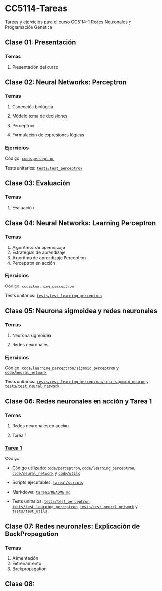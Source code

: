 # CC5114-Tareas
Tareas y ejercicios para el curso CC5114-1 Redes Neuronales y Programación Genética

## Clase 01: Presentación

### Temas

1. Presentación del curso

## Clase 02: Neural Networks: Perceptron

### Temas

1. Conección biológica

2. Módelo toma de decisiones

3. Perceptron

4. Formulación de expresiones lógicas

### Ejercicios

Código: [`code/perceptron`](https://github.com/StarBrand/CC5114-Tareas/tree/master/code/perceptron)

Tests unitarios: [`tests/test_perceptron`](https://github.com/StarBrand/CC5114-Tareas/tree/master/tests/test_perceptron)

## Clase 03:  Evaluación

### Temas

1. Evaluación

## Clase 04: Neural Networks: Learning Perceptron

### Temas

1. Algoritmos de aprendizaje
2. Estrategias de aprendizaje
3. Algoritmo de aprendizaje Perceptron
4. Perceptron en acción

### Ejercicios

Código:  [`code/learning_perceptron`](https://github.com/StarBrand/CC5114-Tareas/tree/master/code/learning_perceptron)

Tests unitarios: [`tests/test_learning_perceptron`](https://github.com/StarBrand/CC5114-Tareas/tree/master/tests/test_learning_perceptron)

## Clase 05: Neurona sigmoidea y redes neuronales

### Temas

1. Neurona sigmoidea

2. Redes neuronales

### Ejercicios

Código: [`code/learning_perceptron/sigmoid_perceptron`](https://github.com/StarBrand/CC5114-Tareas/tree/master/code/learning_perceptron/sigmoid_perceptron.py) y [`code/neural_network`](https://github.com/StarBrand/CC5114-Tareas/tree/master/code/neural_network)

Tests unitarios: [`tests/test_learning_perceptron/test_sigmoid_neuron`](https://github.com/StarBrand/CC5114-Tareas/blob/master/tests/test_learning_perceptron/test_sigmoid_neuron.py) y [`tests/test_neural_network`](https://github.com/StarBrand/CC5114-Tareas/tree/master/tests/test_neural_network)

## Clase 06: Redes neuronales en acción y Tarea 1

### Temas

1. Redes neuronales en acción

2. Tarea 1

### [Tarea 1](https://github.com/StarBrand/CC5114-Tareas/tree/master/tarea1)

Código:

* Código utilizado: [`code/perceptron`](https://github.com/StarBrand/CC5114-Tareas/tree/master/code/perceptron), [`code/learning_perceptron`](https://github.com/StarBrand/CC5114-Tareas/tree/master/code/learning_perceptron), [`code/neural_network`](https://github.com/StarBrand/CC5114-Tareas/tree/master/code/neural_network) y [`code/utils`](https://github.com/StarBrand/CC5114-Tareas/tree/master/code/utils)

* Scripts ejecutables: [`tarea1/scripts`](https://github.com/StarBrand/CC5114-Tareas/tree/master/tarea1/scripts)

* Markdown: [`tarea1/README.md`](https://github.com/StarBrand/CC5114-Tareas/blob/master/tarea1/README%20(Extended).md)

* Tests unitarios: [`tests/test_perceptron`](https://github.com/StarBrand/CC5114-Tareas/tree/master/tests/test_perceptron), [`tests/test_learning_perceptron`](https://github.com/StarBrand/CC5114-Tareas/tree/master/tests/test_learning_perceptron), [`tests/test_neural_network`](https://github.com/StarBrand/CC5114-Tareas/tree/master/tests/test_neural_network) y [`tests/test_utils`](https://github.com/StarBrand/CC5114-Tareas/tree/master/tests/test_utils)

## Clase 07: Redes neuronales: Explicación de BackPropagation

### Temas

1. Alimentación
2. Entrenamiento
3. Backpropagation

## Clase 08:

